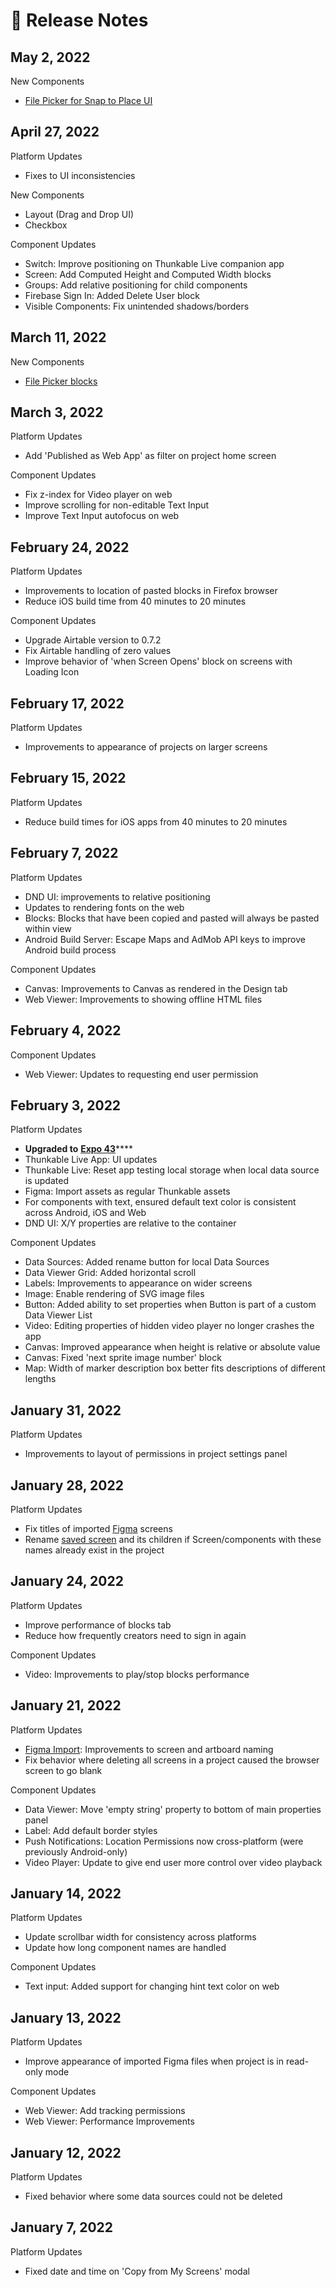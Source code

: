 # 📰 Release Notes

## May 2, 2022

New Components

* [File Picker for Snap to Place UI](https://docs.thunkable.com/file-picker)

## April 27, 2022

Platform Updates

* Fixes to UI inconsistencies

New Components

* Layout (Drag and Drop UI)
* Checkbox

Component Updates

* Switch: Improve positioning on Thunkable Live companion app
* Screen: Add Computed Height and Computed Width blocks
* Groups: Add relative positioning for child components
* Firebase Sign In: Added Delete User block
* Visible Components: Fix unintended shadows/borders

## March 11, 2022

New Components

* [File Picker blocks](https://docs.thunkable.com/v/drag-and-drop/files#file-from-device)

## March 3, 2022

Platform Updates

* Add 'Published as Web App' as filter on project home screen

Component Updates

* Fix z-index for Video player on web
* Improve scrolling for non-editable Text Input
* Improve Text Input autofocus on web

## February 24, 2022

Platform Updates

* Improvements to location of pasted blocks in Firefox browser
* Reduce iOS build time from 40 minutes to 20 minutes

Component Updates

* Upgrade Airtable version to 0.7.2
* Fix Airtable handling of zero values
* Improve behavior of 'when Screen Opens' block on screens with Loading Icon

## February 17, 2022

Platform Updates

* Improvements to appearance of projects on larger screens

## February 15, 2022

Platform Updates

* Reduce build times for iOS apps from 40 minutes to 20 minutes

## February 7, 2022

Platform Updates

* DND UI: improvements to relative positioning
* Updates to rendering fonts on the web
* Blocks: Blocks that have been copied and pasted will always be pasted within view
* Android Build Server: Escape Maps and AdMob API keys to improve Android build process

Component Updates

* Canvas: Improvements to Canvas as rendered in the Design tab
* Web Viewer: Improvements to showing offline HTML files

## February 4, 2022

Component Updates

* Web Viewer: Updates to requesting end user permission

## February 3, 2022

Platform Updates

* **Upgraded to** [**Expo 43**](https://blog.expo.dev/expo-sdk-43-aa9b3c7d5541)****
* Thunkable Live App: UI updates
* Thunkable Live: Reset app testing local storage when local data source is updated
* Figma: Import assets as regular Thunkable assets
* For components with text, ensured default text color is consistent across Android, iOS and Web
* DND UI: X/Y properties are relative to the container

Component Updates

* Data Sources: Added rename button for local Data Sources
* Data Viewer Grid: Added horizontal scroll
* Labels: Improvements to appearance on wider screens
* Image: Enable rendering of SVG image files
* Button: Added ability to set properties when Button is part of a custom Data Viewer List
* Video: Editing properties of hidden video player no longer crashes the app
* Canvas: Improved appearance when height is relative or absolute value
* Canvas: Fixed 'next sprite image number' block
* Map: Width of marker description box better fits descriptions of different lengths

## January 31, 2022

Platform Updates

* Improvements to layout of permissions in project settings panel

## January 28, 2022

Platform Updates

* Fix titles of imported [Figma](https://docs.thunkable.com/v/drag-and-drop/figma) screens
* Rename [saved screen](screen.md#choose-a-saved-screen) and its children if Screen/components with these names already exist in the project

## January 24, 2022

Platform Updates

* Improve performance of blocks tab
* Reduce how frequently creators need to sign in again

Component Updates

* Video: Improvements to play/stop blocks performance

## January 21, 2022

Platform Updates

* [Figma Import](https://docs.thunkable.com/v/drag-and-drop/figma): Improvements to screen and artboard naming
* Fix behavior where deleting all screens in a project caused the browser screen to go blank

Component Updates

* Data Viewer: Move 'empty string' property to bottom of main properties panel
* Label: Add default border styles
* Push Notifications: Location Permissions now cross-platform (were previously Android-only)
* Video Player: Update to give end user more control over video playback

## January 14, 2022

Platform Updates

* Update scrollbar width for consistency across platforms
* Update how long component names are handled

Component Updates

* Text input: Added support for changing hint text color on web

## January 13, 2022

Platform Updates

* Improve appearance of imported Figma files when project is in read-only mode

Component Updates

* Web Viewer: Add tracking permissions
* Web Viewer: Performance Improvements

## January 12, 2022

Platform Updates

* Fixed behavior where some data sources could not be deleted

## January 7, 2022

Platform Updates

* Fixed date and time on 'Copy from My Screens' modal
